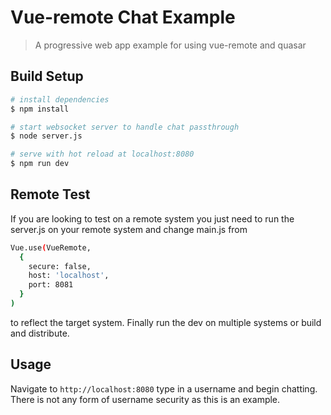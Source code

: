 # Vue-remote Chat Example

> A progressive web app example for using vue-remote and quasar

## Build Setup

``` bash
# install dependencies
$ npm install

# start websocket server to handle chat passthrough
$ node server.js

# serve with hot reload at localhost:8080
$ npm run dev
```

## Remote Test

If you are looking to test on a remote system you just need to run the server.js on your remote system and change main.js from

``` bash
Vue.use(VueRemote,
  {
    secure: false,
    host: 'localhost',
    port: 8081
  }
)
```

to reflect the target system. Finally run the dev on multiple systems or build and distribute.

## Usage

Navigate to `http://localhost:8080` type in a username and begin chatting.
There is not any form of username security as this is an example.